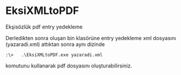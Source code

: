 # EksiXMLtoPDF
Ekşisözlük pdf entry yedekleme

Derledikten sonra oluşan bin klasörüne entry yedekleme xml dosyasını (yazaradi.xml) attıktan sonra aynı dizinde

`:\>   .\EksiXMLtoPDF.exe yazaradi.xml`

komutunu kullanarak pdf dosyasını oluşturabilirsiniz.
